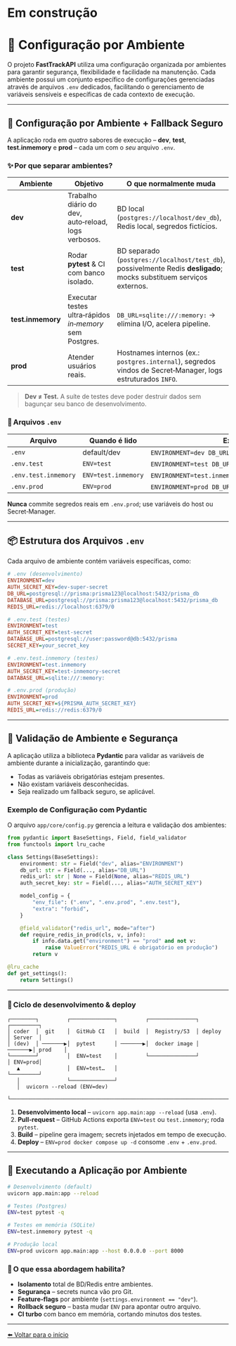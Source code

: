 # Em construção
# 🔧 Configuração por Ambiente

O projeto **FastTrackAPI** utiliza uma configuração organizada por ambientes para garantir segurança, flexibilidade e facilidade na manutenção. Cada ambiente possui um conjunto específico de configurações gerenciadas através de arquivos `.env` dedicados, facilitando o gerenciamento de variáveis sensíveis e específicas de cada contexto de execução.

---

## 🔐 Configuração por Ambiente + Fallback Seguro

A aplicação roda em *quatro* sabores de execução – **dev**, **test**, **test.inmemory** e **prod** – cada um com o *seu* arquivo `.env`.

### ✨ Por que separar ambientes?

| Ambiente          | Objetivo                                                | O que normalmente muda                                                                                               |
| ----------------- | ------------------------------------------------------- | -------------------------------------------------------------------------------------------------------------------- |
| **dev**           | Trabalho diário do dev, auto‑reload, logs verbosos.     | BD local (`postgres://localhost/dev_db`), Redis local, segredos fictícios.                                           |
| **test**          | Rodar **pytest** & CI com banco isolado.                | BD separado (`postgres://localhost/test_db`), possivelmente Redis **desligado**; mocks substituem serviços externos. |
| **test.inmemory** | Executar testes ultra‑rápidos *in‑memory* sem Postgres. | `DB_URL=sqlite:///:memory:` → elimina I/O, acelera pipeline.                                                         |
| **prod**          | Atender usuários reais.                                 | Hostnames internos (ex.: `postgres.internal`), segredos vindos de Secret‑Manager, logs estruturados `INFO`.          |

> **Dev ≠ Test.**  A suíte de testes deve poder destruir dados sem bagunçar seu banco de desenvolvimento.

### 📄 Arquivos `.env`

| Arquivo              | Quando é lido       | Exemplo mínimo                                                |
| -------------------- | ------------------- | ------------------------------------------------------------- |
| `.env`               | default/dev         | `ENVIRONMENT=dev`  `DB_URL=postgres://localhost/dev_db`       |
| `.env.test`          | `ENV=test`          | `ENVIRONMENT=test`  `DB_URL=postgres://localhost/test_db`     |
| `.env.test.inmemory` | `ENV=test.inmemory` | `ENVIRONMENT=test.inmemory`  `DB_URL=sqlite:///:memory:`      |
| `.env.prod`          | `ENV=prod`          | `ENVIRONMENT=prod`  `DB_URL=postgres://postgres:5432/prod_db` |

**Nunca** commite segredos reais em `.env.prod`; use variáveis do host ou Secret‑Manager.

---

## 📦 Estrutura dos Arquivos `.env`

Cada arquivo de ambiente contém variáveis específicas, como:

```ini
# .env (desenvolvimento)
ENVIRONMENT=dev
AUTH_SECRET_KEY=dev-super-secret
DB_URL=postgresql://prisma:prisma123@localhost:5432/prisma_db
DATABASE_URL=postgresql://prisma:prisma123@localhost:5432/prisma_db
REDIS_URL=redis://localhost:6379/0
```

```ini
# .env.test (testes)
ENVIRONMENT=test
AUTH_SECRET_KEY=test-secret
DATABASE_URL=postgresql://user:password@db:5432/prisma
SECRET_KEY=your_secret_key
```

```ini
# .env.test.inmemory (testes)
ENVIRONMENT=test.inmemory
AUTH_SECRET_KEY=test-inmemory-secret
DATABASE_URL=sqlite:///:memory:
```

```ini
# .env.prod (produção)
ENVIRONMENT=prod
AUTH_SECRET_KEY=${PRISMA_AUTH_SECRET_KEY}
REDIS_URL=redis://redis:6379/0
```

---

## 🚨 Validação de Ambiente e Segurança

A aplicação utiliza a biblioteca **Pydantic** para validar as variáveis de ambiente durante a inicialização, garantindo que:

* Todas as variáveis obrigatórias estejam presentes.
* Não existam variáveis desconhecidas.
* Seja realizado um fallback seguro, se aplicável.

### Exemplo de Configuração com Pydantic

O arquivo `app/core/config.py` gerencia a leitura e validação dos ambientes:

```python
from pydantic import BaseSettings, Field, field_validator
from functools import lru_cache

class Settings(BaseSettings):
    environment: str = Field("dev", alias="ENVIRONMENT")
    db_url: str = Field(..., alias="DB_URL")
    redis_url: str | None = Field(None, alias="REDIS_URL")
    auth_secret_key: str = Field(..., alias="AUTH_SECRET_KEY")

    model_config = {
        "env_file": (".env", ".env.prod", ".env.test"),
        "extra": "forbid",
    }

    @field_validator("redis_url", mode="after")
    def require_redis_in_prod(cls, v, info):
        if info.data.get("environment") == "prod" and not v:
            raise ValueError("REDIS_URL é obrigatório em produção")
        return v

@lru_cache
def get_settings():
    return Settings()
```

---

### 🔄 Ciclo de desenvolvimento & deploy

```text
┌────────┐         ┌──────────────┐         ┌───────────────┐         ┌─────────┐
│ coder  │  git    │  GitHub CI   │  build  │  Registry/S3  │ deploy  │ Server  │
│ (dev)  │ ───────▶│  pytest      │ ───────▶│  docker image │ ───────▶│ prod    │
└────────┘         │  ENV=test    │         └───────────────┘         │ ENV=prod│
   ▲               │  ENV=test…   │                                    └─────────┘
   │               └──────────────┘
   │  uvicorn --reload (ENV=dev)
   └───────────────────────────────────────────────────────────────────────>
```

1. **Desenvolvimento local** – `uvicorn app.main:app --reload` (usa `.env`).
2. **Pull‑request** – GitHub Actions exporta `ENV=test` ou `test.inmemory`; roda `pytest`.
3. **Build** – pipeline gera imagem; secrets injetados em tempo de execução.
4. **Deploy** – `ENV=prod docker compose up -d` consome `.env` + `.env.prod`.

---

## 🚀 Executando a Aplicação por Ambiente

```bash
# Desenvolvimento (default)
uvicorn app.main:app --reload

# Testes (Postgres)
ENV=test pytest -q

# Testes em memória (SQLite)
ENV=test.inmemory pytest -q

# Produção local
ENV=prod uvicorn app.main:app --host 0.0.0.0 --port 8000
```

### 🌱 O que essa abordagem habilita?

* **Isolamento** total de BD/Redis entre ambientes.
* **Segurança** – secrets nunca vão pro Git.
* **Feature‑flags** por ambiente (`settings.environment == "dev"`).
* **Rollback seguro** – basta mudar `ENV` para apontar outro arquivo.
* **CI turbo** com banco em memória, cortando minutos dos testes.

---

[⬅️ Voltar para o início](../README.md)
